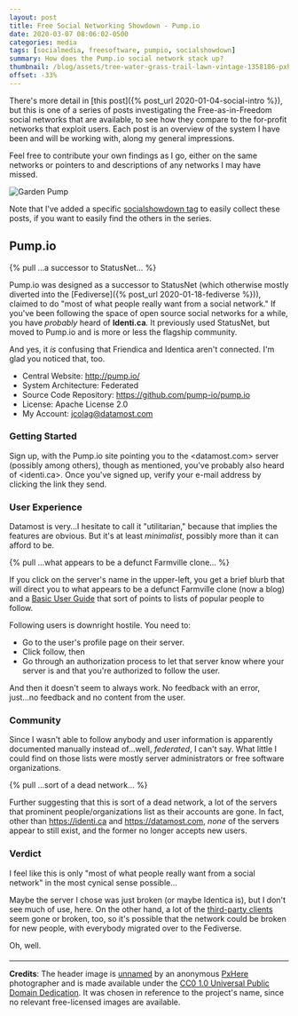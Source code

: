 ```yaml
---
layout: post
title: Free Social Networking Showdown - Pump.io
date: 2020-03-07 08:06:02-0500
categories: media
tags: [socialmedia, freesoftware, pumpio, socialshowdown]
summary: How does the Pump.io social network stack up?
thumbnail: /blog/assets/tree-water-grass-trail-lawn-vintage-1358186-pxhere.com.jpg
offset: -33%
---
```


There's more detail in [this post]({% post_url 2020-01-04-social-intro %}), but this is one of a series of posts investigating the Free-as-in-Freedom social networks that are available, to see how they compare to the for-profit networks that exploit users.  Each post is an overview of the system I have been and will be working with, along my general impressions.

Feel free to contribute your own findings as I go, either on the same networks or pointers to and descriptions of any networks I may have missed.

![Garden Pump](/blog/assets/tree-water-grass-trail-lawn-vintage-1358186-pxhere.com.jpg)

Note that I've added a specific [socialshowdown tag](/blog/tag/socialmedia/) to easily collect these posts, if you want to easily find the others in the series.

## Pump.io

{% pull ...a successor to StatusNet... %}

Pump.io was designed as a successor to StatusNet (which otherwise mostly diverted into the [Fediverse]({% post_url 2020-01-18-fediverse %})), claimed to do "most of what people really want from a social network."  If you've been following the space of open source social networks for a while, you have *probably* heard of **Identi.ca**.  It previously used StatusNet, but moved to Pump.io and is more or less the flagship community.

And yes, it *is* confusing that Friendica and Identica aren't connected.  I'm glad you noticed that, too.

 * Central Website:  <http://pump.io/>
 * System Architecture:  Federated
 * Source Code Repository:  <https://github.com/pump-io/pump.io>
 * License:  Apache License 2.0
 * My Account:  jcolag@datamost.com

### Getting Started

Sign up, with the Pump.io site pointing you to the <datamost.com> server (possibly among others), though as mentioned, you've probably also heard of <identi.ca>.  Once you've signed up, verify your e-mail address by clicking the link they send.

### User Experience

Datamost is very...I hesitate to call it "utilitarian," because that implies the features are obvious.  But it's at least *minimalist*, possibly more than it can afford to be.

{% pull ...what appears to be a defunct Farmville clone... %}

If you click on the server's name in the upper-left, you get a brief blurb that will direct you to what appears to be a defunct Farmville clone (now a blog) and a [Basic User Guide](https://pumpio.readthedocs.io/en/latest/userguide.html) that sort of points to lists of popular people to follow.

Following users is downright hostile.  You need to:

 * Go to the user's profile page on their server.
 * Click follow, then
 * Go through an authorization process to let that server know where your server is and that you're authorized to follow the user.

And then it doesn't seem to always work.  No feedback with an error, just...no feedback and no content from the user.

### Community

Since I wasn't able to follow anybody and user information is apparently documented manually instead of...well, *federated*, I can't say.  What little I could find on those lists were mostly server administrators or free software organizations.

{% pull ...sort of a dead network... %}

Further suggesting that this is sort of a dead network, a lot of the servers that prominent people/organizations list as their accounts are gone.  In fact, other than <https://identi.ca> and <https://datamost.com>, *none* of the servers appear to still exist, and the former no longer accepts new users.

### Verdict  <i class="far fa-thumbs-down"></i>

I feel like this is only "most of what people really want from a social network" in the most cynical sense possible...

Maybe the server I chose was just broken (or maybe Identica is), but I don't see much of use, here.  On the other hand, a lot of the [third-party clients](https://pumpio.readthedocs.io/en/latest/clients.html) seem gone or broken, too, so it's possible that the network could be broken for new people, with everybody migrated over to the Fediverse.

Oh, well.

#### <i class="far fa-handshake"></i>

* * *

**Credits**:  The header image is [unnamed](https://pxhere.com/en/photo/1358186) by an anonymous [PxHere](https://pxhere.com/) photographer and is made available under the [CC0 1.0 Universal Public Domain Dedication](https://creativecommons.org/publicdomain/zero/1.0/).  It was chosen in reference to the project's name, since no relevant free-licensed images are available.
